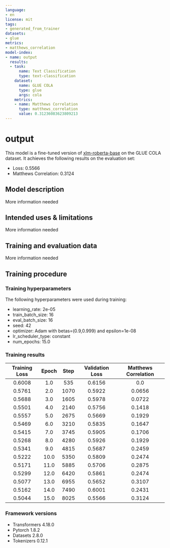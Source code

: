 ```yaml
---
language:
- en
license: mit
tags:
- generated_from_trainer
datasets:
- glue
metrics:
- matthews_correlation
model-index:
- name: output
  results:
  - task:
      name: Text Classification
      type: text-classification
    dataset:
      name: GLUE COLA
      type: glue
      args: cola
    metrics:
    - name: Matthews Correlation
      type: matthews_correlation
      value: 0.31236083623809213
---
```


<!-- This model card has been generated automatically according to the information the Trainer had access to. You
should probably proofread and complete it, then remove this comment. -->

# output

This model is a fine-tuned version of [xlm-roberta-base](https://huggingface.co/xlm-roberta-base) on the GLUE COLA dataset.
It achieves the following results on the evaluation set:
- Loss: 0.5566
- Matthews Correlation: 0.3124

## Model description

More information needed

## Intended uses & limitations

More information needed

## Training and evaluation data

More information needed

## Training procedure

### Training hyperparameters

The following hyperparameters were used during training:
- learning_rate: 2e-05
- train_batch_size: 16
- eval_batch_size: 16
- seed: 42
- optimizer: Adam with betas=(0.9,0.999) and epsilon=1e-08
- lr_scheduler_type: constant
- num_epochs: 15.0

### Training results

| Training Loss | Epoch | Step | Validation Loss | Matthews Correlation |
|:-------------:|:-----:|:----:|:---------------:|:--------------------:|
| 0.6008        | 1.0   | 535  | 0.6156          | 0.0                  |
| 0.5761        | 2.0   | 1070 | 0.5922          | 0.0656               |
| 0.5688        | 3.0   | 1605 | 0.5978          | 0.0722               |
| 0.5501        | 4.0   | 2140 | 0.5756          | 0.1418               |
| 0.5557        | 5.0   | 2675 | 0.5669          | 0.1929               |
| 0.5469        | 6.0   | 3210 | 0.5835          | 0.1647               |
| 0.5415        | 7.0   | 3745 | 0.5905          | 0.1706               |
| 0.5268        | 8.0   | 4280 | 0.5926          | 0.1929               |
| 0.5341        | 9.0   | 4815 | 0.5687          | 0.2459               |
| 0.5222        | 10.0  | 5350 | 0.5809          | 0.2474               |
| 0.5171        | 11.0  | 5885 | 0.5706          | 0.2875               |
| 0.5299        | 12.0  | 6420 | 0.5861          | 0.2474               |
| 0.5077        | 13.0  | 6955 | 0.5652          | 0.3107               |
| 0.5162        | 14.0  | 7490 | 0.6001          | 0.2431               |
| 0.5044        | 15.0  | 8025 | 0.5566          | 0.3124               |


### Framework versions

- Transformers 4.18.0
- Pytorch 1.8.2
- Datasets 2.8.0
- Tokenizers 0.12.1
